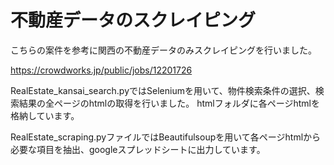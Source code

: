 # 不動産データのスクレイピング
こちらの案件を参考に関西の不動産データのみスクレイピングを行いました。

https://crowdworks.jp/public/jobs/12201726

RealEstate_kansai_search.pyではSeleniumを用いて、物件検索条件の選択、検索結果の全ページのhtmlの取得を行いました。
htmlフォルダに各ページhtmlを格納しています。

RealEstate_scraping.pyファイルではBeautifulsoupを用いて各ページhtmlから必要な項目を抽出、googleスプレッドシートに出力しています。
